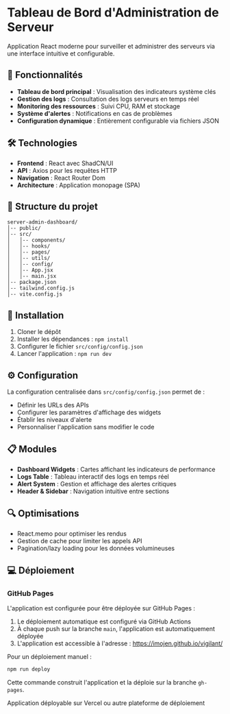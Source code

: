 # Tableau de Bord d'Administration de Serveur

Application React moderne pour surveiller et administrer des serveurs via une interface intuitive et configurable.

## 🚀 Fonctionnalités

- **Tableau de bord principal** : Visualisation des indicateurs système clés
- **Gestion des logs** : Consultation des logs serveurs en temps réel
- **Monitoring des ressources** : Suivi CPU, RAM et stockage
- **Système d'alertes** : Notifications en cas de problèmes
- **Configuration dynamique** : Entièrement configurable via fichiers JSON

## 🛠️ Technologies

- **Frontend** : React avec ShadCN/UI
- **API** : Axios pour les requêtes HTTP
- **Navigation** : React Router Dom
- **Architecture** : Application monopage (SPA)

## 📁 Structure du projet

```
server-admin-dashboard/
│-- public/
│-- src/
│   │-- components/
│   │-- hooks/
│   │-- pages/
│   │-- utils/
│   │-- config/
│   │-- App.jsx
│   │-- main.jsx
│-- package.json
│-- tailwind.config.js
│-- vite.config.js
```

## 🔧 Installation

1. Cloner le dépôt
2. Installer les dépendances : `npm install`
3. Configurer le fichier `src/config/config.json`
4. Lancer l'application : `npm run dev`

## ⚙️ Configuration

La configuration centralisée dans `src/config/config.json` permet de :

- Définir les URLs des APIs
- Configurer les paramètres d'affichage des widgets
- Établir les niveaux d'alerte
- Personnaliser l'application sans modifier le code

## 📋 Modules

- **Dashboard Widgets** : Cartes affichant les indicateurs de performance
- **Logs Table** : Tableau interactif des logs en temps réel
- **Alert System** : Gestion et affichage des alertes critiques
- **Header & Sidebar** : Navigation intuitive entre sections

## 🔍 Optimisations

- React.memo pour optimiser les rendus
- Gestion de cache pour limiter les appels API
- Pagination/lazy loading pour les données volumineuses

## 💻 Déploiement

### GitHub Pages

L'application est configurée pour être déployée sur GitHub Pages :

1. Le déploiement automatique est configuré via GitHub Actions
2. À chaque push sur la branche `main`, l'application est automatiquement déployée
3. L'application est accessible à l'adresse : https://imojen.github.io/vigilant/

Pour un déploiement manuel :

```bash
npm run deploy
```

Cette commande construit l'application et la déploie sur la branche `gh-pages`.

Application déployable sur Vercel ou autre plateforme de déploiement
